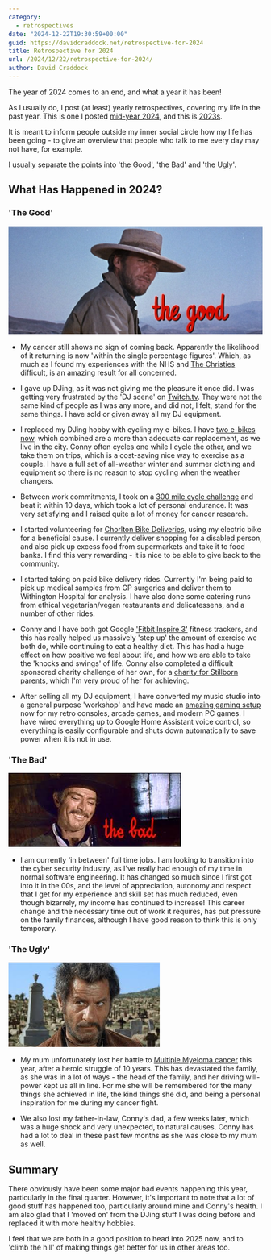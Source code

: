```yaml
---
category:
  - retrospectives
date: "2024-12-22T19:30:59+00:00"
guid: https://davidcraddock.net/retrospective-for-2024
title: Retrospective for 2024
url: /2024/12/22/retrospective-for-2024/
author: David Craddock
---
```

The year of 2024 comes to an end, and what a year it has been!

As I usually do, I post (at least) yearly retrospectives, covering my life in the past year. This is one I posted [mid-year 2024](https://davidcraddock.net/2024/08/02/mid-2024-update/), and this is [2023s](https://davidcraddock.net/2023/11/25/retrospective-for-2023/).

It is meant to inform people outside my inner social circle how my life has been going - to give an overview that people who talk to me every day may not have, for example.

I usually separate the points into 'the Good', 'the Bad' and 'the Ugly'.

## What Has Happened in 2024?

### 'The Good'

![image](thegood.jpg)

* My cancer still shows no sign of coming back. Apparently the likelihood of it returning is now 'within the single percentage figures'. Which, as much as I found my experiences with the NHS and [The Christies](https://www.christie.nhs.uk/) difficult, is an amazing result for all concerned.

* I gave up DJing, as it was not giving me the pleasure it once did. I was getting very frustrated by the 'DJ scene' on [Twitch.tv](https://twitch.tv). They were not the same kind of people as I was any more, and did not, I felt, stand for the same things. I have sold or given away all my DJ equipment.

* I replaced my DJing hobby with cycling my e-bikes. I have [two e-bikes now](https://davidcraddock.net/my-bike/), which combined are a more than adequate car replacement, as we live in the city. Conny often cycles one while I cycle the other, and we take them on trips, which is a cost-saving nice way to exercise as a couple. I have a full set of all-weather winter and summer clothing and equipment so there is no reason to stop cycling when the weather changers.

* Between work commitments, I took on a [300 mile cycle challenge](https://cyclethemonth.prostatecanceruk.org/fundraising/david-craddocks-get-fit-on-my-ebike-by-cyclin) and beat it within 10 days, which took a lot of personal endurance. It was very satisfying and I raised quite a lot of money for cancer research.

* I started volunteering for [Chorlton Bike Deliveries](https://chorltonbikedeliveries.coop/), using my electric bike for a beneficial cause. I currently deliver shopping for a disabled person, and also pick up excess food from supermarkets and take it to food banks. I find this very rewarding - it is nice to be able to give back to the community.

* I started taking on paid bike delivery rides. Currently I'm being paid to pick up medical samples from GP surgeries and deliver them to Withington Hospital for analysis. I have also done some catering runs from ethical vegetarian/vegan restaurants and delicatessens, and a number of other rides.

* Conny and I have both got Google ['Fitbit Inspire 3'](https://store.google.com/gb/product/fitbit_inspire_3?hl=en-GB) fitness trackers, and this has really helped us massively 'step up' the amount of exercise we both do, while continuing to eat a healthy diet. This has had a huge effect on how positive we feel about life, and how we are able to take the 'knocks and swings' of life. Conny also completed a difficult sponsored charity challenge of her own, for a [charity for Stillborn parents](https://fundraising.sands.org.uk/), which I'm very proud of her for achieving.

* After selling all my DJ equipment, I have converted my music studio into a general purpose 'workshop' and have made an [amazing gaming setup](https://davidcraddock.net/my-gaming-setup/) now for my retro consoles, arcade games, and modern PC games. I have wired everything up to Google Home Assistant voice control, so everything is easily configurable and shuts down automatically to save power when it is not in use.

### 'The Bad'

![image](thebad.jpg)

* I am currently 'in between' full time jobs. I am looking to transition into the cyber security industry, as I've really had enough of my time in normal software engineering. It has changed so much since I first got into it in the 00s, and the level of appreciation, autonomy and respect that I get for my experience and skill set has much reduced, even though bizarrely, my income has continued to increase! This career change and the necessary time out of work it requires, has put pressure on the family finances, although I have good reason to think this is only temporary.

### 'The Ugly'

![image](theugly.jpg)

* My mum unfortunately lost her battle to [Multiple Myeloma cancer](https://www.nhs.uk/conditions/multiple-myeloma/) this year, after a heroic struggle of 10 years. This has devastated the family, as she was in a lot of ways - the head of the family, and her driving will-power kept us all in line.  For me she will be remembered for the many things she achieved in life, the kind things she did, and being a personal inspiration for me during my cancer fight.

* We also lost my father-in-law, Conny's dad, a few weeks later, which was a huge shock and very unexpected, to natural causes. Conny has had a lot to deal in these past few months as she was close to my mum as well.

## Summary

There obviously have been some major bad events happening this year, particularly in the final quarter. However, it's important to note that a lot of good stuff has happened too, particularly around mine and Conny's health. I am also glad that I 'moved on' from the DJing stuff I was doing before and replaced it with more healthy hobbies.

I feel that we are both in a good position to head into 2025 now, and to 'climb the hill' of making things get better for us in other areas too.
